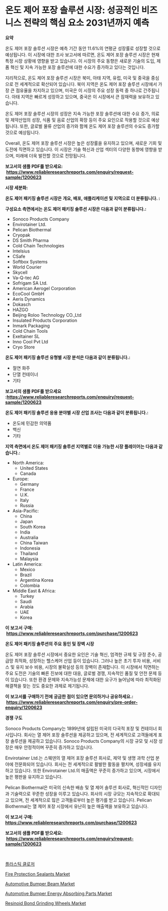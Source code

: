 <p><h1>온도 제어 포장 솔루션 시장: 성공적인 비즈니스 전략의 핵심 요소 2031년까지 예측</h1></p><p><strong>요약</strong></p>
<p><p>온도 제어 포장 솔루션 시장은 예측 기간 동안 11.6%의 연평균 성장률로 성장할 것으로 예상됩니다. 이 시장에 대한 조사 보고서에 따르면, 온도 제어 포장 솔루션 시장은 현재 특정 시장 상황에 영향을 받고 있습니다. 이 시장의 주요 동향은 새로운 기술의 도입, 제품 혁신 및 지속 가능한 포장 솔루션에 대한 수요가 증가하고 있다는 것입니다.</p><p>지리적으로, 온도 제어 포장 솔루션 시장은 북미, 아태 지역, 유럽, 미국 및 중국을 중심으로 전 세계적으로 확산되어 있습니다. 북미 지역은 온도 제어 포장 솔루션 시장에서 가장 큰 점유율을 차지하고 있으며, 미국은 이 시장의 주요 성장 동력 중 하나로 간주됩니다. 아태 지역은 빠르게 성장하고 있으며, 중국은 이 시장에서 큰 잠재력을 보유하고 있습니다.</p><p>온도 제어 포장 솔루션 시장의 성장은 지속 가능한 포장 솔루션에 대한 수요 증가, 의료 및 제약산업의 성장, 식품 및 음료 산업의 확장 등이 주요 요인으로 작용할 것으로 예상됩니다. 또한, 글로벌 물류 산업의 증가와 함께 온도 제어 포장 솔루션의 수요도 증가할 것으로 예상됩니다.</p><p>Overall, 온도 제어 포장 솔루션 시장은 높은 성장률을 유지하고 있으며, 새로운 기회 및 도전에 직면하고 있습니다. 이 시장은 기술 혁신과 산업 섹터의 다양한 동향에 영향을 받으며, 미래에 더욱 발전할 것으로 전망됩니다.</p></p>
<p><strong>보고서의 샘플 PDF를 받으세요: &nbsp;<a href="https://www.reliableresearchreports.com/enquiry/request-sample/1200623">https://www.reliableresearchreports.com/enquiry/request-sample/1200623</a></strong></p>
<p><strong>시장 세분화:</strong></p>
<p><strong> 온도 제어 패키징 솔루션 시장은 개요, 배포, 애플리케이션 및 지역으로 더 분류됩니다. :</strong></p>
<p><strong>구성요소 측면에서는 온도 제어 패키징 솔루션 시장은 다음과 같이 분류됩니다.:</strong></p>
<p><ul><li>Sonoco Products Company</li><li>Envirotainer Ltd.</li><li>Pelican Biothermal</li><li>Cryopak</li><li>DS Smith Pharma</li><li>Cold Chain Technologies</li><li>Intelsius</li><li>CSafe</li><li>Softbox Systems</li><li>World Courier</li><li>Skycell</li><li>Va-Q-tec AG</li><li>Sofrigam SA Ltd.</li><li>American Aerogel Corporation</li><li>EcoCool GmbH</li><li>Aeris Dynamics</li><li>Dokasch</li><li>HAZGO</li><li>Beijing Roloo Technology CO.,Ltd</li><li>Insulated Products Corporation</li><li>Inmark Packaging</li><li>Cold Chain Tools</li><li>Exeltainer SL</li><li>Inno Cool Pvt Ltd</li><li>Cryo Store</li></ul></p>
<p><strong> 온도 제어 패키징 솔루션 유형별 시장 분석은 다음과 같이 분류됩니다.:</strong></p>
<p><ul><li>절연 화주</li><li>단열 컨테이너</li><li>기타</li></ul></p>
<p><strong>보고서의 샘플 PDF를 받으세요 :<a href="https://www.reliableresearchreports.com/enquiry/request-sample/1200623">https://www.reliableresearchreports.com/enquiry/request-sample/1200623</a></strong></p>
<p><strong> 온도 제어 패키징 솔루션 응용 분야별 시장 산업 조사는 다음과 같이 분류됩니다.:</strong></p>
<p><ul><li>온도에 민감한 의약품</li><li>백신</li><li>기타</li></ul></p>
<p><strong>지역 측면에서 온도 제어 패키징 솔루션 지역별로 이용 가능한 시장 플레이어는 다음과 같습니다.:</strong></p>
<p><ul>
    <li>
        North America:
        <ul>
            <li>United States</li>
            <li>Canada</li>
        </ul>
    </li>
    <li>
        Europe:
        <ul>
            <li>Germany</li>
            <li>France</li>
            <li>U.K.</li>
            <li>Italy</li>
            <li>Russia</li>
        </ul>
    </li>
    <li>
        Asia-Pacific:
        <ul>
            <li>China</li>
            <li>Japan</li>
            <li>South Korea</li>
            <li>India</li>
            <li>Australia</li>
            <li>China Taiwan</li>
            <li>Indonesia</li>
            <li>Thailand</li>
            <li>Malaysia</li>
        </ul>
    </li>
    <li>
        Latin America:
        <ul>
            <li>Mexico</li>
            <li>Brazil</li>
            <li>Argentina Korea</li>
            <li>Colombia</li>
        </ul>
    </li>
    <li>
        Middle East & Africa:
        <ul>
            <li>Turkey</li>
            <li>Saudi</li>
            <li>Arabia</li>
            <li>UAE</li>
            <li>Korea</li>
        </ul>
    </li>
    </ul></p>
<p><strong>이 보고서 구매: &nbsp;<a href="https://www.reliableresearchreports.com/purchase/1200623">https://www.reliableresearchreports.com/purchase/1200623</a></strong></p>
<p><strong>온도 제어 패키징 솔루션의 주요 동인 및 장벽 시장</strong></p>
<p><p>온도 제어 포장 솔루션 시장에서 중요한 요인은 기술 혁신, 엄격한 규제 및 규정 준수, 공급망 최적화, 성장하는 헬스케어 산업 등이 있습니다. 그러나 높은 초기 투자 비용, 서비스 및 유지 보수 비용, 시장의 불확실성 등의 장벽이 존재합니다. 이 시장에서 직면하는 주요 도전은 기술의 빠른 진보에 대한 대응, 글로벌 경쟁, 지속적인 품질 및 안전 문제 등이 있습니다. 또한 환경 문제와 지속가능성 문제에 대한 요구가 늘어남에 따라 최적화된 해결책을 찾는 것도 중요한 과제로 제기됩니다.</p></p>
<p><strong>이 보고서를 구매하기 전에 궁금한 점이 있으면 문의하거나 공유하세요.: &nbsp;<a href="https://www.reliableresearchreports.com/enquiry/pre-order-enquiry/1200623">https://www.reliableresearchreports.com/enquiry/pre-order-enquiry/1200623</a></strong></p>
<p><strong>경쟁 구도</strong></p>
<p><p>Sonoco Products Company는 1899년에 설립된 미국의 다국적 포장 및 컨테이너 회사입니다. 회사는 열 제어 포장 솔루션을 제공하고 있으며, 전 세계적으로 고객들에게 포장 솔루션을 제공하고 있습니다. Sonoco Products Company의 시장 규모 및 시장 성장은 매우 안정적이며 꾸준히 증가하고 있습니다.</p><p>Envirotainer Ltd.는 스웨덴의 열 제어 포장 솔루션 회사로, 제약 및 생명 과학 산업 분야에 전문화되어 있습니다. 회사는 전 세계적으로 활발한 활동을 펼치며, 성장세를 유지하고 있습니다. 또한 Envirotainer Ltd.의 매출액은 꾸준히 증가하고 있으며, 시장에서 높은 평판을 유지하고 있습니다.</p><p>Pelican Biothermal은 미국의 신속한 배송 및 열 제어 솔루션 회사로, 혁신적인 디자인과 기술력으로 꾸준한 성장을 이루고 있습니다. 회사의 시장 규모는 지속적으로 확대되고 있으며, 전 세계적으로 많은 고객들로부터 높은 평가를 받고 있습니다. Pelican Biothermal는 열 제어 포장 시장에서 유난히 높은 매출액을 보유하고 있습니다.</p></p>
<p><strong>이 보고서 구매: &nbsp; <a href="https://www.reliableresearchreports.com/purchase/1200623">https://www.reliableresearchreports.com/purchase/1200623</a></strong></p>
<p><strong>보고서의 샘플 PDF를 받으세요: &nbsp;<a href="https://www.reliableresearchreports.com/enquiry/request-sample/1200623">https://www.reliableresearchreports.com/enquiry/request-sample/1200623</a></strong><strong></strong></p>
<p>&nbsp;</p>
<p><p><a href="https://github.com/vs2869dizt0/Market-Research-Report-List-1/blob/main/9508934105.md">플라스틱 클로저</a></p><p><a href="https://github.com/julyju69/Market-Research-Report-List-2/blob/main/fire-protection-sealants-market.md">Fire Protection Sealants Market</a></p><p><a href="https://issuu.com/reportprime-2/docs/automotive-bumper-beam-market-size-2030.pptx">Automotive Bumper Beam Market</a></p><p><a href="https://issuu.com/reportprime-2/docs/automotive-bumper-energy-absorbing-parts-market-si">Automotive Bumper Energy Absorbing Parts Market</a></p><p><a href="https://github.com/gdfhhhj/Market-Research-Report-List-3/blob/main/resinoid-bond-grinding-wheels-market.md">Resinoid Bond Grinding Wheels Market</a></p></p>